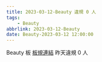 ```yaml
---
title: 2023-03-12-Beauty 違規 0 人
tags:
    - Beauty
abbrlink: 2023-03-12-Beauty
date: Beauty-2023-03-12 12:00:00
---
```

Beauty 板 [板規連結](https://www.ptt.cc/bbs/Beauty/M.1630069980.A.84B.html)
昨天違規 0 人
